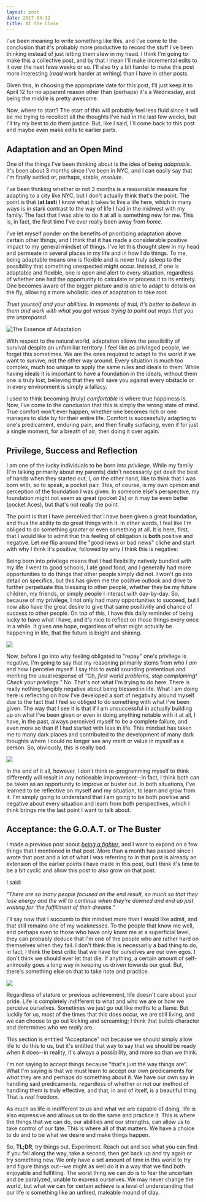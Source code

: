 ```yaml
---
layout: post
date: 2017-04-12
title: At the Close
---
```


I've been meaning to write something like this, and I've come to the conclusion that it's probably more productive to record the stuff I've been thinking instead of just letting them stew in my head. I think I'm going to make this a collective post, and by that I mean I'll make incremental edits to it over the next fews weeks or so. I'll also try a bit harder to make this post more interesting (*read* work harder at writing) than I have in other posts.

Given this, in choosing the appropriate date for this post, I'll just keep it to April 12 for no apparent reason other than (perhaps) it's a Wednesday, and being the middle is pretty awesome.

Now, where to start? The start of this will probably feel less fluid since it will be me trying to recollect all the thoughts I've had in the last few weeks, but I'll try my best to do them justice. But, like I said, I'll come back to this post and maybe even make edits to earlier parts.

## Adaptation and an Open Mind

One of the things I've been thinking about is the idea of being *adaptable*. It's been about 3 months since I've been in NYC, and I can easily say that I'm finally settled or, perhaps, stable, *resolute*.

I've been thinking whether or not 3 months is a reasonable measure for adapting to a city like NYC, but I don't actually think that's the point. The point is that (**at last**) I know what it takes to live a life here, which in many ways is in stark contrast to the way of life I had in the midwest with my family. The fact that I was able to do it at all is something new for me. This is, in fact, the first time I've ever really been away from *home*.

I've let myself ponder on the benefits of prioritizing adaptation above certain other things, and I think that it has made a considerable positive impact to my general mindset of things. I've let this thought stew in my head and permeate in several places in my life and in how I do things. To me, being adaptable means one is flexible and is never truly asleep to the possibility that something unexpected might occur. Instead, if one is adaptable and flexible, one is open and alert to every situation, regardless of whether one had the opportunity to calculate or process it to its entirety. One becomes aware of the bigger picture and is able to adapt to details on the fly, allowing a more wholistic idea of adaptation to take root.

*Trust yourself and your abilities. In moments of trial, it's better to believe in them and work with what you got versus trying to point out ways that you are unprepared*.

![The Essence of Adaptation](/images/adaptation.png)

With respect to the natural world, adaptation allows the possibility of survival despite an unfamiliar territory. I feel like as privleged people, we forget this sometimes. We are the ones required to adapt to the world if we want to survive, not the other way around. Every situation is much too complex, much too unique to apply the same rules and ideals to them. While having ideals it is important to have a foundation in the ideals, without them one is truly lost, believing that they will save you against every obstacle or in every environment is simply a fallacy.

I used to think becoming (truly) *comfortable* is where true happiness is. Now, I've come to the conclusion that this is simply the wrong state of mind. True comfort won't ever happen, whether one becomes rich or one manages to slide by for their entire life. Comfort is successfully adapting to one's predicament, enduring pain, and then finally surfacing, even if for just a single moment, for a breath of air; then doing it over again.

## Privilege, Success and Reflection

I am one of the lucky individuals to be born into *privilege*. While my family (I'm talking primarily about my parents) didn't necessarily get dealt the best of hands when they started out, I, on the other hand, like to think that I was born with, so to speak, a pocket pair. This, of course, is my own opinion and perception of the foundation I was given. In someone else's perspective, my foundation might not seem as great (pocket 2s) or it may be even better (pocket Aces), but that's not really the point.

The point is that I have perceived that I have been given a great foundation, and thus the ability to do great things with it. In other words, I feel like I'm obliged to do something *greater* or even something at all. It is here, first, that I would like to admit that this feeling of obligation is **both** positive and negative. Let me flip around the "good news or bad news" cliche and start with why I think it's positive, followed by why I think this is negative:

Being born into privilege means that I had flexibility natively bundled with my life. I went to good schools, I ate good food, and I generally had more opportunities to do things that other people simply did not. I won't go into detail on specifics, but this has given me the positive outlook and drive to further perpetuate this blessing to other people, whether they be my future children, my friends, or simply people I interact with day-by-day. So, because of my privilege, I not only had many opportunities to succeed, but I now also have the great desire to give that same positivitiy and chance of success to other people. On top of this, I have this daily reminder of being lucky to have what I have, and it's nice to reflect on those things every once in a while. It gives one hope, regardless of what might actually be happening in life, that the future is bright and shining.

![](/images/shining.gif)

Now, before I go into why feeling obligated to "repay" one's privilege is negative, I'm going to say that my reasoning primarily stems from *who I am* and how I perceive myself. I say this to avoid sounding pretentious and meriting the usual response of *"Oh, first world problems, stop complaining! Check your privilege."* No. That's not what I'm trying to do here. There is really nothing tangibly negative about being blessed in life. What I am doing here is reflecting on how I've developed a sort of negativity around myself due to the fact that I feel so obliged to do something with what I've been given. The way that I see it is that if I am unsuccessful in actually building up on what I've been given or even in doing anything notable with it at all, I have, in the past, always perceived myself to be a complete failure, and even more so than if I had started with less in life. This mindset has taken me to many dark places and contributed to the development of many dark thoughts where I could no longer see any merit or value in myself as a person. So, obviously, this is really bad.

![](/images/Space_Animal_Slayer.gif)

In the end of it all, however, I don't think re-programming myself to think differently will result in any noticeable improvement--in fact, I think both can be taken as an opportunity to improve or buster out. In both situations, I've learned to be reflective on myself and my situation, to learn and grow from it. I'm simply going to understand that I am going to be both positive and negative about every situation and learn from both perspectives, which I think brings me the last point I want to talk about.

## Acceptance: the G.O.A.T. or The Buster

I made a previous post about *[being a fighter](/thoughts)*, and I want to expand on a few things that I mentioned in that post. More than a month has passed since I wrote that post and a lot of what I was referring to in that post is already an extension of the earlier points I have made in this post, but I think it's time to be a bit cyclic and allow this post to also grow on that post.

I said:

*"There are so many people focused on the end result, so much so that they lose energy and the will to continue when they’re downed and end up just waiting for 'the fulfillment of their dreams."*

I'll say now that I succumb to this mindset more than I would like admit, and that still remains one of my weaknesses. To the people that know me well, and perhaps even to those who have only know me at a superficial level, they can probably deduce that I'm one of the people who are rather hard on themselves when they fail. I don't think this is necessarily a bad thing to do, in fact, I think the best critic that we have for ourselves are our own egos. I don't think we should ever let that die. If anything, a certain amount of self-animosity goes a long way in keeping us driven towards our goal. But, there's something else on that to take note and practice.

![](/images/buster.jpg)

Regardless of stature or previous achievement, life doesn't care about your pride. Life is completely indifferent to what and who we are or how we perceive ourselves. Sometimes we just go out like moths to a flame. But luckily for us, most of the times that this does occur, we are still living, and we can choose to go out kicking and screaming; I think that builds character and determines who we *really* are.

This section is entitled "Acceptance" not because we should simply allow life to do this to us, but it's entitled that way to say that we should be ready when it does--in reality, it's always a possibility, and more so than we think.

I'm not saying to accept things because "that's just the way things are". What I'm saying is that we must learn to accept our own predicaments for *what* they are and perhaps do something about it. We have our own say in handling said predicaments, regardless of whether or not our method of handling them is truly effective, and that, in and of itself, is a beautiful thing. That is *real* freedom.

As much as life is indifferent to us and what we are capable of doing, life is also expressive and allows us to do the same and practice it. This is where the things that we can do, our abilities and our strengths, can allow us to take control of our fate. This is where all of that matters. We have a choice to do and to be what we desire and make things happen.

So, **TL;DR**, try things out. Experiment. Reach out and see what you can find. If you fall along the way, take a second, then get back up and try again or try something new. We only have a set amount of time in this world to try and figure things out--we might as well do it in a way that we find both enjoyable and fulfilling. The worst thing we can do is to fear the uncertain and be paralyzed, unable to express ourselves. We may never change the world, but what we can for certain achieve is a level of understanding that our life is something like an unfired, maleable mound of clay.
